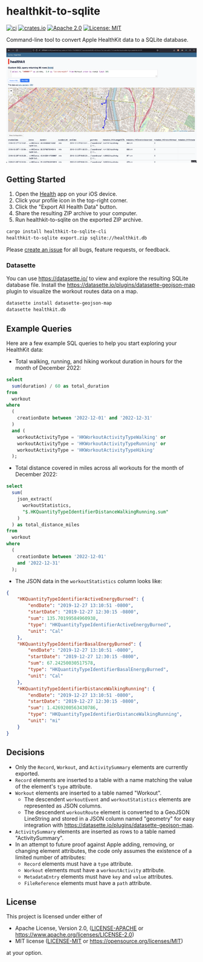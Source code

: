 # healthkit-to-sqlite

[![ci](https://github.com/jshrake/healthkit-to-sqlite/actions/workflows/ci.yml/badge.svg)](https://github.com/jshrake/healthkit-to-sqlite/actions)
[![crates.io](https://img.shields.io/crates/v/healthkit-to-sqlite-cli.svg)](https://crates.io/crates/healthkit-to-sqlite-cli)
[![Apache 2.0](https://img.shields.io/badge/License-Apache_2.0-blue.svg)](https://opensource.org/licenses/Apache-2.0)
[![License: MIT](https://img.shields.io/badge/License-MIT-blue.svg)](https://opensource.org/licenses/MIT)

Command-line tool to convert Apple HealthKit data to a SQLite database.

![workout-routes-examples](/workout-routes-example.webp)

## Getting Started

1. Open the [Health](https://www.apple.com/ios/health/) app on your iOS device.
2. Click your profile icon in the top-right corner.
3. Click the "Export All Health Data" button.
4. Share the resulting ZIP archive to your computer.
5. Run healthkit-to-sqlite on the exported ZIP archive.

```bash
cargo install healthkit-to-sqlite-cli
healthkit-to-sqlite export.zip sqlite://healthkit.db
```

Please [create an issue](https://github.com/jshrake/healthkit-to-sqlite/issues/new) for all bugs, feature requests, or feedback.

### Datasette

You can use <https://datasette.io/> to view and explore the resulting SQLite database file. Install the <https://datasette.io/plugins/datasette-geojson-map> plugin to visualize the workout routes data on a map.

```bash
datasette install datasette-geojson-map
datasette healthkit.db
```

## Example Queries

Here are a few example SQL queries to help you start exploring your HealthKit data:

* Total walking, running, and hiking workout duration in hours for the month of December 2022:

```sql
select
  sum(duration) / 60 as total_duration
from
  workout
where
  (
    creationDate between '2022-12-01' and '2022-12-31'
  )
  and (
    workoutActivityType = 'HKWorkoutActivityTypeWalking' or
    workoutActivityType = 'HKWorkoutActivityTypeRunning' or
    workoutActivityType = 'HKWorkoutActivityTypeHiking'
  );
```

* Total distance covered in miles across all workouts for the month of December 2022:

```sql
select
  sum(
    json_extract(
      workoutStatistics,
      "$.HKQuantityTypeIdentifierDistanceWalkingRunning.sum"
    )
  ) as total_distance_miles
from
  workout
where
  (
    creationDate between '2022-12-01'
    and '2022-12-31'
  );
```

* The JSON data in the `workoutStatistics` column looks like:

```json
{
    "HKQuantityTypeIdentifierActiveEnergyBurned": {
        "endDate": "2019-12-27 13:10:51 -0800",
        "startDate": "2019-12-27 12:30:15 -0800",
        "sum": 135.70199584960938,
        "type": "HKQuantityTypeIdentifierActiveEnergyBurned",
        "unit": "Cal"
    },
    "HKQuantityTypeIdentifierBasalEnergyBurned": {
        "endDate": "2019-12-27 13:10:51 -0800",
        "startDate": "2019-12-27 12:30:15 -0800",
        "sum": 67.24250030517578,
        "type": "HKQuantityTypeIdentifierBasalEnergyBurned",
        "unit": "Cal"
    },
    "HKQuantityTypeIdentifierDistanceWalkingRunning": {
        "endDate": "2019-12-27 13:10:51 -0800",
        "startDate": "2019-12-27 12:30:15 -0800",
        "sum": 1.4269200563430786,
        "type": "HKQuantityTypeIdentifierDistanceWalkingRunning",
        "unit": "mi"
    }
}
```

## Decisions

* Only the `Record`, `Workout`, and `ActivitySummary` elements are currently exported.
* `Record` elements are inserted to a table with a name matching the value of the element's `type` attribute.
* `Workout` elements are inserted to a table named "Workout".
  * The descendent `workoutEvent` and `workoutStatistics` elements are represented as JSON columns.
  * The descendent `workoutRoute` element is converted to a GeoJSON LineString and stored in a JSON column named "geometry" for easy integration with <https://datasette.io/plugins/datasette-geojson-map>.
* `ActivitySummary` elements are inserted as rows to a table named "ActivitySummary".
* In an attempt to future proof against Apple adding, removing, or changing element attributes, the code only assumes the existence of a limited number of attributes:
  * `Record` elements must have a `type` attribute.
  * `Workout` elements must have a `workoutActivity` attribute.
  * `MetadataEntry` elements must have `key` and `value` attributes.
  * `FileReference` elements must have a `path` attribute.

## License

This project is licensed under either of

* Apache License, Version 2.0, ([LICENSE-APACHE](/LICENSE-APACHE) or <https://www.apache.org/licenses/LICENSE-2.0>)
* MIT license ([LICENSE-MIT](/LICENSE-MIT) or <https://opensource.org/licenses/MIT>)

at your option.
